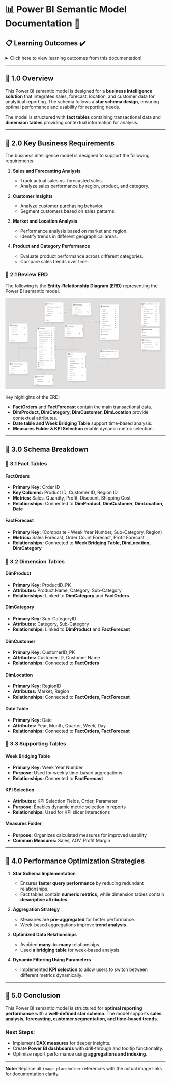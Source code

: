 # :bar_chart: Power BI Semantic Model Documentation :notebook:

## :clipboard: Learning Outcomes :heavy_check_mark:

<details>
<summary>
Click here to view learning outcomes from this documentation!
</summary>

The following Power BI skills and concepts will be covered in this documentation:

1. **Understanding Entity-Relationship Diagrams (ERDs)**
   - Analyzing schema structure and table relationships.
   - Understanding cardinality and primary/foreign keys.
   - Using ERDs to map out data flows and dependencies.

2. **Data Modeling Best Practices**
   - Designing a star schema for optimized performance.
   - Using dimension and fact tables efficiently.
   - Avoiding unnecessary many-to-many relationships.

3. **Fact & Dimension Table Definitions**
   - Categorizing tables based on their roles.
   - Understanding granularity and aggregation levels.
   - Maintaining data integrity across relationships.

4. **Time Intelligence and Date Table Implementation**
   - Creating a date table for time-based analysis.
   - Understanding relationships between date tables and fact tables.
   - Implementing week-based aggregations.

5. **Optimization Strategies**
   - Indexing and data reduction techniques.
   - Using calculated columns vs. measures.
   - Applying performance-tuning strategies.

6. **Semantic Layer and Business Logic Implementation**
   - Creating calculated tables, columns, and measures.
   - Utilizing KPI slicers for dynamic filtering.
   - Structuring a Measures folder for organization.

</details>

***

## :pushpin: 1.0 Overview

This Power BI semantic model is designed for a **business intelligence solution** that integrates sales, forecast, location, and customer data for analytical reporting. The schema follows a **star schema design**, ensuring optimal performance and usability for reporting needs.

The model is structured with **fact tables** containing transactional data and **dimension tables** providing contextual information for analysis.

***

## :pushpin: 2.0 Key Business Requirements

The business intelligence model is designed to support the following requirements:

1. **Sales and Forecasting Analysis**
   - Track actual sales vs. forecasted sales.
   - Analyze sales performance by region, product, and category.

2. **Customer Insights**
   - Analyze customer purchasing behavior.
   - Segment customers based on sales patterns.

3. **Market and Location Analysis**
   - Performance analysis based on market and region.
   - Identify trends in different geographical areas.

4. **Product and Category Performance**
   - Evaluate product performance across different categories.
   - Compare sales trends over time.

### :triangular_flag_on_post: 2.1 Review ERD

The following is the **Entity-Relationship Diagram (ERD)** representing the Power BI semantic model.

![ERD Placeholder - Insert Image Link Here](Schema.jpg)

Key highlights of the ERD:
- **FactOrders** and **FactForecast** contain the main transactional data.
- **DimProduct, DimCategory, DimCustomer, DimLocation** provide contextual attributes.
- **Date table and Week Bridging Table** support time-based analysis.
- **Measures Folder & KPI Selection** enable dynamic metric selection.

***

## :pushpin: 3.0 Schema Breakdown

### :triangular_flag_on_post: 3.1 Fact Tables

#### **FactOrders**
- **Primary Key:** Order ID
- **Key Columns:** Product ID, Customer ID, Region ID
- **Metrics:** Sales, Quantity, Profit, Discount, Shipping Cost
- **Relationships:** Connected to **DimProduct, DimCustomer, DimLocation, Date**

#### **FactForecast**
- **Primary Key:** (Composite - Week Year Number, Sub-Category, Region)
- **Metrics:** Sales Forecast, Order Count Forecast, Profit Forecast
- **Relationships:** Connected to **Week Bridging Table, DimLocation, DimCategory**

### :triangular_flag_on_post: 3.2 Dimension Tables

#### **DimProduct**
- **Primary Key:** ProductID_PK
- **Attributes:** Product Name, Category, Sub-Category
- **Relationships:** Linked to **DimCategory** and **FactOrders**

#### **DimCategory**
- **Primary Key:** Sub-CategoryID
- **Attributes:** Category, Sub-Category
- **Relationships:** Linked to **DimProduct** and **FactForecast**

#### **DimCustomer**
- **Primary Key:** CustomerID_PK
- **Attributes:** Customer ID, Customer Name
- **Relationships:** Connected to **FactOrders**

#### **DimLocation**
- **Primary Key:** RegionID
- **Attributes:** Market, Region
- **Relationships:** Connected to **FactOrders, FactForecast**

#### **Date Table**
- **Primary Key:** Date
- **Attributes:** Year, Month, Quarter, Week, Day
- **Relationships:** Connected to **FactOrders, FactForecast**

### :triangular_flag_on_post: 3.3 Supporting Tables

#### **Week Bridging Table**
- **Primary Key:** Week Year Number
- **Purpose:** Used for weekly time-based aggregations
- **Relationships:** Connected to **FactForecast**

#### **KPI Selection**
- **Attributes:** KPI Selection Fields, Order, Parameter
- **Purpose:** Enables dynamic metric selection in reports
- **Relationships:** Used for KPI slicer interactions

#### **Measures Folder**
- **Purpose:** Organizes calculated measures for improved usability
- **Common Measures:** Sales, AOV, Profit Margin

***

## :pushpin: 4.0 Performance Optimization Strategies

1. **Star Schema Implementation**
   - Ensures **faster query performance** by reducing redundant relationships.
   - Fact tables contain **numeric metrics**, while dimension tables contain **descriptive attributes**.

2. **Aggregation Strategy**
   - Measures are **pre-aggregated** for better performance.
   - Week-based aggregations improve **trend analysis**.

3. **Optimized Data Relationships**
   - Avoided **many-to-many** relationships.
   - Used **a bridging table** for week-based analysis.

4. **Dynamic Filtering Using Parameters**
   - Implemented **KPI selection** to allow users to switch between different metrics dynamically.

***

## :pushpin: 5.0 Conclusion

This Power BI semantic model is structured for **optimal reporting performance** with a **well-defined star schema**. The model supports **sales analysis, forecasting, customer segmentation, and time-based trends**.

### Next Steps:
- Implement **DAX measures** for deeper insights.
- Create **Power BI dashboards** with drill-through and tooltip functionality.
- Optimize report performance using **aggregations and indexing**.

---

**Note:** Replace all `image_placeholder` references with the actual image links for documentation clarity.
